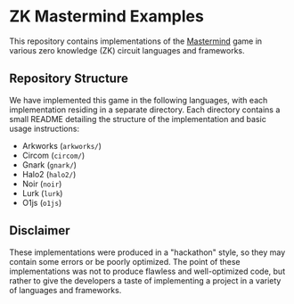 # ZK Mastermind Examples

This repository contains implementations of the [Mastermind](<https://en.wikipedia.org/wiki/Mastermind_(board_game)>)
game in various zero knowledge (ZK) circuit languages and frameworks.

## Repository Structure

We have implemented this game in the following languages, with each implementation residing in a separate directory.
Each directory contains a small README detailing the structure of the implementation and basic usage instructions:

- Arkworks (`arkworks/`)
- Circom (`circom/`)
- Gnark (`gnark/`)
- Halo2 (`halo2/`)
- Noir (`noir`)
- Lurk (`lurk`)
- O1js (`o1js`)

## Disclaimer

These implementations were produced in a "hackathon" style, so they may contain some errors or be poorly optimized.
The point of these implementations was not to produce flawless and well-optimized code, but rather to
give the developers a taste of implementing a project in a variety of languages and frameworks.

